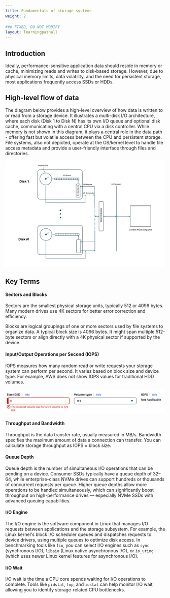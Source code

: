 ```yaml
---
title: Fundamentals of storage systems
weight: 2

### FIXED, DO NOT MODIFY
layout: learningpathall
---
```


## Introduction

Ideally, performance-sensitive application data should reside in memory or cache, minimizing reads and writes to disk-based storage. However, due to physical memory limits, data volatility, and the need for persistent storage, most applications frequently access SSDs or HDDs.

## High-level flow of data

The diagram below provides a high-level overview of how data is written to or read from a storage device. It illustrates a multi-disk I/O architecture, where each disk (Disk 1 to Disk N) has its own I/O queue and optional disk cache, communicating with a central CPU via a disk controller. While memory is not shown in this diagram, it plays a central role in the data path - offering fast but volatile access between the CPU and persistent storage. File systems, also not depicted, operate at the OS/kernel level to handle file access metadata and provide a user-friendly interface through files and directories.

![disk i/o](./diskio.jpeg)

## Key Terms

#### Sectors and Blocks

Sectors are the smallest physical storage units, typically 512 or 4096 bytes. Many modern drives use 4K sectors for better error correction and efficiency.

Blocks are logical groupings of one or more sectors used by file systems to organize data. A typical block size is 4096 bytes. It might span multiple 512-byte sectors or align directly with a 4K physical sector if supported by the device.


#### Input/Output Operations per Second (IOPS)

IOPS measures how many random read or write requests your storage system can perform per second. It varies based on block size and device type. For example, AWS does not show IOPS values for traditional HDD volumes.

![iops_hdd](./IOPS.png)

#### Throughput and Bandwidth

Throughput is the data transfer rate, usually measured in MB/s. Bandwidth specifies the maximum amount of data a connection can transfer. You can calculate storage throughput as IOPS × block size.

#### Queue Depth

Queue depth is the number of simultaneous I/O operations that can be pending on a device. Consumer SSDs typically have a queue depth of 32–64, while enterprise-class NVMe drives can support hundreds or thousands of concurrent requests per queue. Higher queue depths allow more operations to be handled simultaneously, which can significantly boost throughput on high-performance drives — especially NVMe SSDs with advanced queuing capabilities.
 
#### I/O Engine

The I/O engine is the software component in Linux that manages I/O requests between applications and the storage subsystem. For example, the Linux kernel's block I/O scheduler queues and dispatches requests to device drivers, using multiple queues to optimize disk access. In benchmarking tools like `fio`, you can select I/O engines such as `sync` (synchronous I/O), `libaio` (Linux native asynchronous I/O), or `io_uring` (which uses newer Linux kernel features for asynchronous I/O).

#### I/O Wait

I/O wait is the time a CPU core spends waiting for I/O operations to complete. Tools like `pidstat`, `top`, and `iostat` can help monitor I/O wait, allowing you to identify storage-related CPU bottlenecks.
